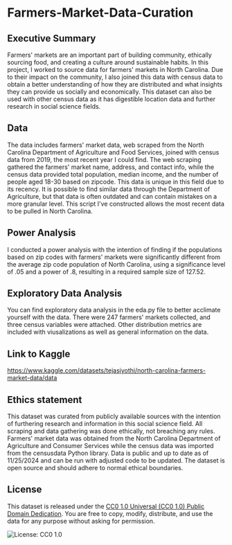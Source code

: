 # Farmers-Market-Data-Curation

## Executive Summary
Farmers' markets are an important part of building community, ethically sourcing food,
and creating a culture around sustainable habits. In this project, I worked to source
data for farmers' markets in North Carolina. Due to their impact on the community,
I also joined this data with census data to obtain a better understanding of
how they are distributed and what insights they can provide us socially and economically.
This dataset can also be used with other census data as it has digestible location data
and further research in social science fields.

## Data
The data includes farmers' market data, web scraped from the North Carolina Department of Agriculture and Food Services, joined with census data from 2019, the most recent year I could find. The web scraping gathered the farmers' market name, address, and contact info, while the census data provided total population, median income, and the number of people aged 18-30 based on zipcode. This data is unique in this field due to its recency. It is possible to find similar data through the Department of Agriculture, but that data is often outdated and can contain mistakes on a more granular level. This script I've constructed allows the most recent data to be pulled in North Carolina.

## Power Analysis
I conducted a power analysis with the intention of finding if the populations based on zip codes with farmers' markets were significantly different from the average zip code population of North Carolina, using a significance level of .05 and a power of .8, resulting in a required sample size of 127.52.

## Exploratory Data Analysis
You can find exploratory data analysis in the eda.py file to better acclimate yourself with the data. There were 247 farmers' markets collected, and three census variables were attached. Other distribution metrics are included with viusalizations as well as general information on the data.

## Link to Kaggle
https://www.kaggle.com/datasets/tejasjyothi/north-carolina-farmers-market-data/data

## Ethics statement
This dataset was curated from publicly available sources with the intention of furthering research and information in this social science field. All scraping and data gathering was done ethically, not breaching any rules. Farmers' market data was obtained from the North Carolina Department of Agriculture and Consumer Services while the census data was imported from the censusdata Python library. Data is public and up to date as of 11/25/2024 and can be run with adjusted code to be updated. The dataset is open source and should adhere to normal ethical boundaries.

## License
This dataset is released under the [CC0 1.0 Universal (CC0 1.0) Public Domain Dedication](https://creativecommons.org/publicdomain/zero/1.0/). You are free to copy, modify, distribute, and use the data for any purpose without asking for permission.

![License: CC0 1.0](https://img.shields.io/badge/License-CC0%201.0-lightgrey.svg)

